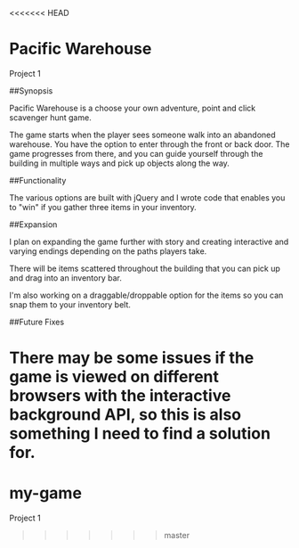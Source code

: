 <<<<<<< HEAD
# Pacific Warehouse
Project 1

##Synopsis

Pacific Warehouse is a choose your own adventure, point and click scavenger hunt game.

The game starts when the player sees someone walk into an abandoned warehouse. You have the option to enter through the front or back door. The game progresses from there, and you can guide yourself through the building in multiple ways and pick up objects along the way.

##Functionality

The various options are built with jQuery and I wrote code that enables you to "win" if you gather three items in your inventory.


##Expansion

I plan on expanding the game further with story and creating interactive and varying endings depending on the paths players take.

There will be items scattered throughout the building that you can pick up and drag into an inventory bar.

I'm also working on a draggable/droppable option for the items so you can snap them to your inventory belt.


##Future Fixes

There may be some issues if the game is viewed on different browsers with the interactive background API, so this is also something I need to find a solution for.
=======
# my-game
Project 1
>>>>>>> master
